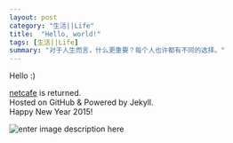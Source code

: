 ```yaml
---
layout: post
category: "生活||Life"
title:  "Hello, world!"
tags: [生活||Life]
summary: "对于人生而言，什么更重要？每个人也许都有不同的选择。"
---
```


Hello  :)

[netcafe](http://blog.pop925.net) is returned.   
Hosted on GitHub & Powered by Jekyll.   
Happy New Year 2015!

![enter image description here](https://lh5.googleusercontent.com/AqYaEsEXGMHqTiunHAVe3AjKa73CiOM4lGLs3OFncJY=s200 "IMG_4125.JPG")
